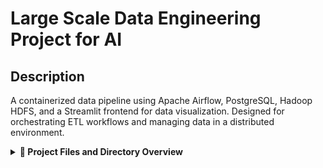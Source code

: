 # Large Scale Data Engineering Project for AI

## Description

A containerized data pipeline using Apache Airflow, PostgreSQL, Hadoop HDFS, and a Streamlit frontend for data visualization. Designed for orchestrating ETL workflows and managing data in a distributed environment.


<details> <summary><strong>📁 Project Files and Directory Overview</strong></summary>
project-root/
│
├── airflow/                             # Airflow service setup and pipelines
│   ├── dags/                            # DAG definitions for data workflows
│   │   ├── landing/                     # Raw data ingestion
│   │   │   ├── __init__.py
│   │   │   ├── air_quality_DL.py
│   │   │   ├── electricity_DL.py
│   │   │   ├── traffic_acc_DL.py
│   │   │   ├── weather_DL.py
│   │   │   └── class_types.py
│   │   │
│   │   ├── formatting/                  # Data cleaning and standardization
│   │   │   ├── __init__.py
│   │   │   ├── air_quality_FR.py
│   │   │   ├── electricity_FR.py
│   │   │   ├── traffic_acc_FR.py
│   │   │   ├── weather_FR.py
│   │   │   └── class_types.py
│   │   │
│   │   ├── quality/                     # Data quality assurance
│   │   │   ├── __init__.py
│   │   │   ├── air_quality_QL.py
│   │   │   ├── electricity_QL.py
│   │   │   ├── traffic_acc_QL.py
│   │   │   ├── weather_QL.py
│   │   │   └── quality_utils.py
│   │   │
│   │   ├── exploitation/               # Feature engineering and dataset joins
│   │   │   ├── __init__.py
│   │   │   ├── air_electricity_weather.sql
│   │   │   ├── trafficAcc_weather.sql
│   │   │   └── weather_electricity.sql
│   │   │
│   │   ├── data_analysis/              # Processed data analysis experiments
│   │   │   ├── utils/                  # Experiment utility scripts
│   │   │   │   ├── __init__.py
│   │   │   │   ├── exp1_DA.py
│   │   │   │   ├── exp2_DA.py
│   │   │   │   └── exp3_DA.py
│   │   │
│   │   ├── utils/                      # General utilities and orchestration DAGs
│   │   │   ├── __init__.py
│   │   │   └── mlpipeline.py
│   │
│   ├── __init__.py
│   ├── .env                             # Environment variables and configs
│   ├── Dockerfile                       # Airflow service image
│   └── requirements.txt                 # Airflow Python dependencies
│
├── streamlit-app/                       # Interactive data dashboard
│   ├── app.py                           # Streamlit app entry point
│   ├── Dockerfile                       # Streamlit service image
│   ├── requirements.txt                 # Streamlit dependencies
│   └── utils.py                         # Dashboard utility functions
│
├── docker-compose.yaml                  # Project-wide service definitions
└── postgresql-42.7.3.jar                # JDBC driver for PostgreSQL
<details> 
## Authors

-Alberto Jerez
-Jordi Granja
-Marta Carrión


